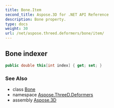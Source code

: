 ```yaml
---
title: Bone.Item
second_title: Aspose.3D for .NET API Reference
description: Bone property. 
type: docs
weight: 30
url: /net/aspose.threed.deformers/bone/item/
---
```

## Bone indexer

```csharp
public double this[int index] { get; set; }
```

### See Also

* class [Bone](../)
* namespace [Aspose.ThreeD.Deformers](../../../aspose.threed.deformers/)
* assembly [Aspose.3D](../../../)


